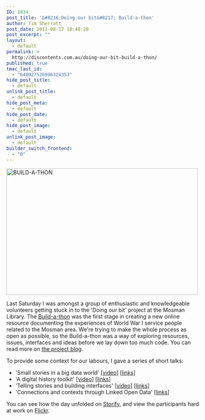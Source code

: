 ```yaml
---
ID: 1834
post_title: '&#8216;Doing our bit&#8217; Build-a-thon'
author: Tim Sherratt
post_date: 2012-08-17 10:48:20
post_excerpt: ""
layout:
  - default
permalink: >
  http://discontents.com.au/doing-our-bit-build-a-thon/
published: true
tmac_last_id:
  - "640027526996324353"
hide_post_title:
  - default
unlink_post_title:
  - default
hide_post_meta:
  - default
hide_post_date:
  - default
hide_post_image:
  - default
unlink_post_image:
  - default
builder_switch_frontend:
  - "0"
---
```

<a title="BUILD-A-THON by Mosman Library, on Flickr" href="http://www.flickr.com/photos/mosmanlibrary/7762244764/"><img alt="BUILD-A-THON" src="http://farm9.staticflickr.com/8429/7762244764_96b561cf08.jpg" width="500" height="331" /></a>

Last Saturday I was amongst a group of enthusiastic and knowledgeable volunteers getting stuck in to the 'Doing our bit' project at the Mosman Library. The <a href="http://mosman1914-1918.net/project/events/build-a-thon">Build-a-thon</a> was the first stage in creating a new online resource documenting the experiences of World War I service people related to the Mosman area. We're trying to make the whole process as open as possible, so the Build-a-thon was a way of exploring resources, issues, interfaces and ideas before we lay down too much code. You can read more on <a href="http://mosman1914-1918.net/project/blog">the project blog</a>.

To provide some context for our labours, I gave a series of short talks:
<ul>
	<li>'Small stories in a big data world' [<a href="http://youtu.be/48Bhzyl44Ek">video</a>] [<a href="https://www.zotero.org/groups/mosman1418/items/collectionKey/WVU8KUWP">links</a>]</li>
	<li>'A digital history toolkit' [<a href="http://youtu.be/z8jrtGnDLwM">video</a>] [<a href="https://www.zotero.org/groups/mosman1418/items/collectionKey/QTVBAQGU">links</a>]</li>
	<li>'Telling stories and building interfaces' [<a href="http://youtu.be/BZK-W2vCYPE">video</a>] [<a href="https://www.zotero.org/groups/mosman1418/items/collectionKey/86UXUTSE">links</a>]</li>
	<li>'Connections and contexts through Linked Open Data' [<a href="https://www.zotero.org/groups/mosman1418/items/collectionKey/52TW4VGR">links</a>]</li>
</ul>
You can see how the day unfolded on <a href="http://storify.com/mosmancouncil/build-a-thon">Storify</a>, and view the participants hard at work on <a href="http://www.flickr.com/photos/mosmanlibrary/sets/72157631027690022/with/7762244764/">Flickr</a>.